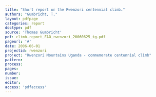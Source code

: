 ```yaml
---
title: "Short report on the Rwenzori centennial climb."
authors: "Gumbricht, T."
layout: pdfpage
categories: report
doctype: pdf
source: 'Thomas Gumbricht'
pdf: climb-report_FAO_rwenzori_20060625_tg.pdf
pageurl: '#'
date: 2006-06-01
projectid: rwenzori
project: "Rwenzori Mountains Uganda - commemorate centennial climb"
pattern:
process:
pages:
number:
issue:
editor:
access: 'pdfaccess'
---
```

